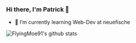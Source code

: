 ### Hi there, I'm Patrick 👋

- 🌱 I’m currently learning Web-Dev at neuefische

![FlyingMoe91's github stats](https://github-readme-stats.vercel.app/api?username=FlyingMoe91&theme=blue-green&show_icons=true)

<!--
**FlyingMoe91/FlyingMoe91** is a ✨ _special_ ✨ repository because its `README.md` (this file) appears on your GitHub profile.

Here are some ideas to get you started:

- 🔭 I’m currently working on ...
- 🌱 I’m currently learning ...
- 👯 I’m looking to collaborate on ...
- 🤔 I’m looking for help with ...
- 💬 Ask me about ...
- 📫 How to reach me: ...
- 😄 Pronouns: ...
- ⚡ Fun fact: ...
-->
